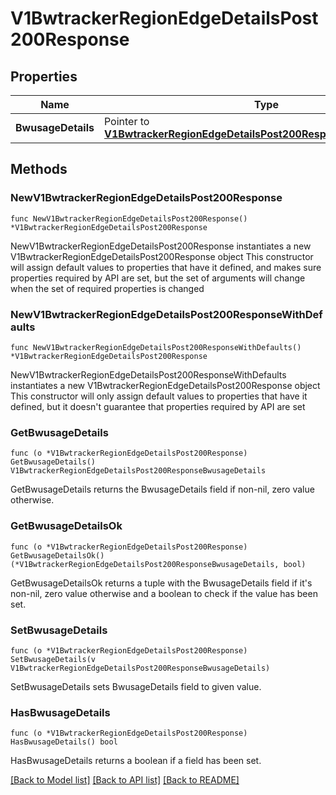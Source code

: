 # V1BwtrackerRegionEdgeDetailsPost200Response

## Properties

Name | Type | Description | Notes
------------ | ------------- | ------------- | -------------
**BwusageDetails** | Pointer to [**V1BwtrackerRegionEdgeDetailsPost200ResponseBwusageDetails**](V1BwtrackerRegionEdgeDetailsPost200ResponseBwusageDetails.md) |  | [optional] 

## Methods

### NewV1BwtrackerRegionEdgeDetailsPost200Response

`func NewV1BwtrackerRegionEdgeDetailsPost200Response() *V1BwtrackerRegionEdgeDetailsPost200Response`

NewV1BwtrackerRegionEdgeDetailsPost200Response instantiates a new V1BwtrackerRegionEdgeDetailsPost200Response object
This constructor will assign default values to properties that have it defined,
and makes sure properties required by API are set, but the set of arguments
will change when the set of required properties is changed

### NewV1BwtrackerRegionEdgeDetailsPost200ResponseWithDefaults

`func NewV1BwtrackerRegionEdgeDetailsPost200ResponseWithDefaults() *V1BwtrackerRegionEdgeDetailsPost200Response`

NewV1BwtrackerRegionEdgeDetailsPost200ResponseWithDefaults instantiates a new V1BwtrackerRegionEdgeDetailsPost200Response object
This constructor will only assign default values to properties that have it defined,
but it doesn't guarantee that properties required by API are set

### GetBwusageDetails

`func (o *V1BwtrackerRegionEdgeDetailsPost200Response) GetBwusageDetails() V1BwtrackerRegionEdgeDetailsPost200ResponseBwusageDetails`

GetBwusageDetails returns the BwusageDetails field if non-nil, zero value otherwise.

### GetBwusageDetailsOk

`func (o *V1BwtrackerRegionEdgeDetailsPost200Response) GetBwusageDetailsOk() (*V1BwtrackerRegionEdgeDetailsPost200ResponseBwusageDetails, bool)`

GetBwusageDetailsOk returns a tuple with the BwusageDetails field if it's non-nil, zero value otherwise
and a boolean to check if the value has been set.

### SetBwusageDetails

`func (o *V1BwtrackerRegionEdgeDetailsPost200Response) SetBwusageDetails(v V1BwtrackerRegionEdgeDetailsPost200ResponseBwusageDetails)`

SetBwusageDetails sets BwusageDetails field to given value.

### HasBwusageDetails

`func (o *V1BwtrackerRegionEdgeDetailsPost200Response) HasBwusageDetails() bool`

HasBwusageDetails returns a boolean if a field has been set.


[[Back to Model list]](../README.md#documentation-for-models) [[Back to API list]](../README.md#documentation-for-api-endpoints) [[Back to README]](../README.md)


